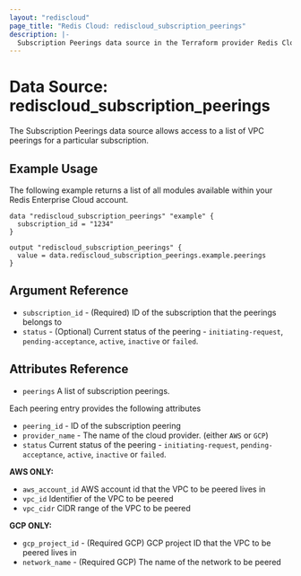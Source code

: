 ```yaml
---
layout: "rediscloud"
page_title: "Redis Cloud: rediscloud_subscription_peerings"
description: |-
  Subscription Peerings data source in the Terraform provider Redis Cloud.
---
```



# Data Source: rediscloud_subscription_peerings

The Subscription Peerings data source allows access to a list of VPC peerings for a particular subscription.

## Example Usage

The following example returns a list of all modules available within your Redis Enterprise Cloud account.

```hcl-terraform
data "rediscloud_subscription_peerings" "example" {
  subscription_id = "1234"
}

output "rediscloud_subscription_peerings" {
  value = data.rediscloud_subscription_peerings.example.peerings
}
```

## Argument Reference

* `subscription_id` - (Required) ID of the subscription that the peerings belongs to
* `status` - (Optional) Current status of the peering - `initiating-request`, `pending-acceptance`, `active`, `inactive` or `failed`.

## Attributes Reference

* `peerings` A list of subscription peerings.

Each peering entry provides the following attributes

* `peering_id` - ID of the subscription peering
* `provider_name` - The name of the cloud provider. (either `AWS` or `GCP`)
* `status` Current status of the peering - `initiating-request`, `pending-acceptance`, `active`, `inactive` or `failed`.

**AWS ONLY:**

* `aws_account_id` AWS account id that the VPC to be peered lives in
* `vpc_id` Identifier of the VPC to be peered
* `vpc_cidr` CIDR range of the VPC to be peered

**GCP ONLY:**
* `gcp_project_id` - (Required GCP) GCP project ID that the VPC to be peered lives in
* `network_name` - (Required GCP) The name of the network to be peered
 
